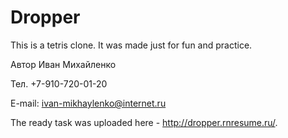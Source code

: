 # Dropper
This is a tetris clone. It was made just for fun and practice.

Автор Иван Михайленко

Тел. +7-910-720-01-20

E-mail: ivan-mikhaylenko@internet.ru

The ready task was uploaded here - http://dropper.rnresume.ru/.
